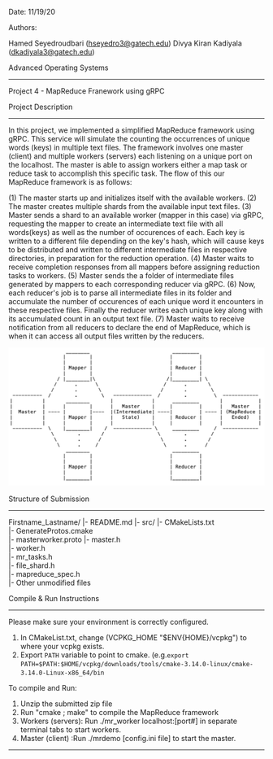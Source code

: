 
Date: 11/19/20

Authors:

Hamed Seyedroudbari (hseyedro3@gatech.edu)
Divya Kiran Kadiyala (dkadiyala3@gatech.edu)

Advanced Operating Systems
***********************************************************************************
Project 4 - MapReduce Franework using gRPC


Project Description
***********************************************************************************
In this project, we implemented a simplified MapReduce framework using gRPC. 
This service will simulate the counting the occurrences of unique words (keys) 
in multiple text files. The framework involves one master (client) and multiple 
workers (servers) each listening on a unique port on the localhost. The master 
is able to assign workers either a map task or reduce task to accomplish this 
specific task. The flow of this our MapReduce framework is as follows:

(1) The master starts up and initializes itself with the available workers.
(2) The master creates multiple shards from the available input text files.
(3) Master sends a shard to an available worker (mapper in this case) via gRPC, 
    requesting the mapper to create an intermediate text file with all words(keys)
    as well as the number of occurences of each. Each key is written to a different 
    file depending on the key's hash, which will cause keys to be distributed and 
    written to different intermediate files in respective directories, in preparation 
    for the reduction operation.
(4) Master waits to receive completion responses from all mappers before assigning 
    reduction tasks to workers.
(5) Master sends the a folder of intermediate files generated by mappers to each 
    corresponding reducer via gRPC.
(6) Now, each reducer's job is to parse all intermediate files in its folder and
    accumulate the number of occurences of each unique word it encounters in 
    these respective files. Finally the reducer writes each unique key along with 
    its accumulated count in an output text file.
(7) Master waits to receive notification from all reducers to declare the end of 
    MapReduce, which is when it can access all output files written by the reducers.


![](MapReduce_Diagram.png)

Structure of Submission
****************************************************************************************
  Firstname_Lastname/
    |- README.md
    |- src/
      |- CMakeLists.txt       
      |- GenerateProtos.cmake               
      |- masterworker.proto 
      |- master.h                        
      |- worker.h                        
      |- mr_tasks.h                       
      |- file_shard.h               
      |- mapreduce_spec.h                 
      |- Other unmodified files


Compile & Run Instructions
*****************************************************************************************
Please make sure your environment is correctly configured.

  1. In CMakeList.txt, change (VCPKG_HOME "$ENV{HOME}/vcpkg") to where your vcpkg exists.
  2. Export `PATH` variable to point to cmake.
     (e.g.`export PATH=$PATH:$HOME/vcpkg/downloads/tools/cmake-3.14.0-linux/cmake-3.14.0-Linux-x86_64/bin`

To compile and Run:

1. Unzip the submitted zip file
2. Run "cmake ; make" to compile the MapReduce framework
3. Workers (servers): Run ./mr_worker localhost:[port#] in separate terminal tabs to start workers.
4. Master  (client) :Run ./mrdemo [config.ini file] to start the master.

******************************************************************************************
